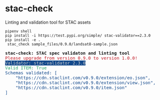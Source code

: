 # stac-check
Linting and validation tool for STAC assets

``` pipenv shell ```   
``` pip install -i https://test.pypi.org/simple/ stac-validator==2.3.0 ```   
``` pip install -e . ```   
``` stac_check sample_files/0.9.0/landsat8-sample.json```

<pre><b>stac-check: STAC spec validaton and linting tool</b>
<font color="#C01C28">Please upgrade from version 0.9.0 to version 1.0.0!</font>
<span style="background-color:#12488B"><font color="#D0CFCC">Validator: stac-validator 2.3.0</font></span>
<font color="#26A269">Valid ITEM: True</font>
<font color="#12488B">Schemas validated: [</font>
<font color="#12488B">    &quot;https://cdn.staclint.com/v0.9.0/extension/eo.json&quot;,</font>
<font color="#12488B">    &quot;https://cdn.staclint.com/v0.9.0/extension/view.json&quot;,</font>
<font color="#12488B">    &quot;https://cdn.staclint.com/v0.9.0/item.json&quot;</font>
<font color="#12488B">]</font>
</pre>
